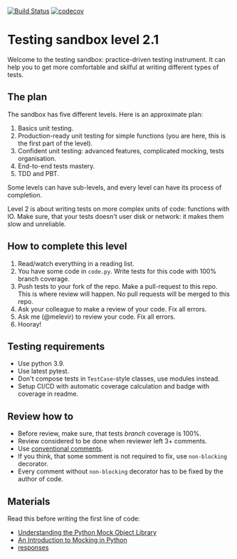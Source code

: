 [![Build Status](https://travis-ci.org/katyaaa86/level_2_1.svg?branch=master)](https://travis-ci.org/katyaaa86/level_2_1)
[![codecov](https://codecov.io/gh/katyaaa86/level_2_1/branch/master/graph/badge.svg)](https://codecov.io/gh/katyaaa86/level_2_1)

# Testing sandbox level 2.1

Welcome to the testing sandbox: practice-driven testing instrument.
It can help you to get more comfortable and skilful at writing different
types of tests.

## The plan

The sandbox has five different levels. Here is an approximate plan:

1. Basics unit testing.
2. Production-ready unit testing for simple functions (you are here, this is the first part of the level).
3. Confident unit testing: advanced features, complicated mocking, tests organisation.
4. End-to-end tests mastery.
5. TDD and PBT.

Some levels can have sub-levels, and every level can have its process of completion.

Level 2 is about writing tests on more complex units of code: functions with IO.
Make sure, that your tests doesn't user disk or network: it makes them slow and unreliable.

## How to complete this level

1. Read/watch everything in a reading list.
2. You have some code in `code.py`. Write tests for this code with 100% branch coverage.
3. Push tests to your fork of the repo. Make a pull-request to this repo. This is where review will happen. 
   No pull requests will be merged to this repo.
3. Ask your colleague to make a review of your code. Fix all errors.
4. Ask me (@melevir) to review your code. Fix all errors.
5. Hooray!

## Testing requirements

- Use python 3.9.
- Use latest pytest.
- Don't compose tests in `TestCase`-style classes, use modules instead.
- Setup CI/CD with automatic coverage calculation and badge with coverage in readme.

## Review how to

- Before review, make sure, that tests *branch* coverage is 100%.
- Review considered to be done when reviewer left 3+ comments.
- Use [conventional comments](https://conventionalcomments.org/).
- If you think, that some somment is not required to fix, use `non-blocking` decorator.
- Every comment without `non-blocking` decorator has to be fixed by the author of code.

## Materials

Read this before writing the first line of code:

- [Understanding the Python Mock Object Library](https://realpython.com/python-mock-library/)
- [An Introduction to Mocking in Python](https://www.toptal.com/python/an-introduction-to-mocking-in-python)
- [responses](https://pypi.org/project/responses/)
